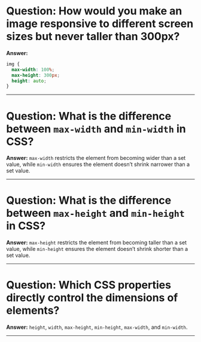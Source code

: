 # Question: How would you make an image responsive to different screen sizes but never taller than 300px?

**Answer:**

```css
img {
  max-width: 100%;
  max-height: 300px;
  height: auto;
}
```

---

# Question: What is the difference between `max-width` and `min-width` in CSS?

**Answer:** `max-width` restricts the element from becoming wider than a set value, while `min-width` ensures the element doesn’t shrink narrower than a set value.

---

# Question: What is the difference between `max-height` and `min-height` in CSS?

**Answer:** `max-height` restricts the element from becoming taller than a set value, while `min-height` ensures the element doesn’t shrink shorter than a set value.

---

# Question: Which CSS properties directly control the dimensions of elements?

**Answer:** `height`, `width`, `max-height`, `min-height`, `max-width`, and `min-width`.

---

